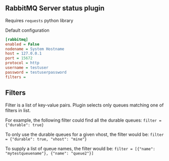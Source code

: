 RabbitMQ Server status plugin
------------------------
Requires `requests` python library

Default configuration
``` ini
[rabbitmq]
enabled = False
nodename = System Hostname
host = 127.0.0.1
port = 15672
protocol = http
username = testuser
password = testuserpassword
filters =
```

Filters
-------
Filter is a list of key-value pairs. Plugin selects only queues matching one of filters in list.

For example, the following filter could find all the durable queues:
`filter = {"durable": true}`

To only use the durable queues for a given vhost, the filter would be:
`filter = {"durable": true, "vhost": "mine"}`

To supply a list of queue names, the filter would be:
`filter = [{"name": "mytestqueuename"}, {"name": "queue2"}]`